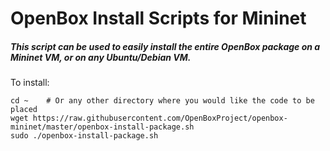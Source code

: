 # OpenBox Install Scripts for Mininet
##### This script can be used to easily install the entire OpenBox package on a Mininet VM, or on any Ubuntu/Debian VM.

To install:

```
cd ~    # Or any other directory where you would like the code to be placed
wget https://raw.githubusercontent.com/OpenBoxProject/openbox-mininet/master/openbox-install-package.sh
sudo ./openbox-install-package.sh
```

